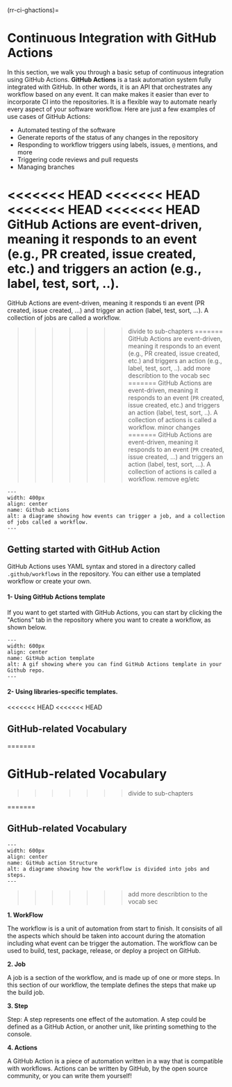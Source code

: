 (rr-ci-ghactions)=
# Continuous Integration with GitHub Actions

In this section, we walk you through a basic setup of continuous integration using GitHub Actions. **GitHub Actions** is a task automation system fully integrated with GitHub. In other words, it is an API that orchestrates any workflow based on any event. It can make makes it easier than ever to incorporate CI into the repositories. It is a flexible way to automate nearly every aspect of your software workflow. Here are just a few examples of use cases of GitHub Actions:

- Automated testing of the software
- Generate reports of the status of any changes in the repository
- Responding to workflow triggers using labels, issues, `@` mentions, and more
- Triggering code reviews and pull requests
- Managing branches

<<<<<<< HEAD
<<<<<<< HEAD
<<<<<<< HEAD
<<<<<<< HEAD
GitHub Actions are event-driven, meaning it responds to an event (e.g., PR created, issue created, etc.) and triggers an action (e.g., label, test, sort, ..).
=======
GitHub Actions are event-driven, meaning it responds ti an event (PR created, issue created, ...) and trigger an action (label, test, sort, ...). A collection of jobs are called a workflow.

>>>>>>> divide to sub-chapters
=======
GitHub Actions are event-driven, meaning it responds to an event (e.g., PR created, issue created, etc.) and triggers an action (e.g., label, test, sort, ..).
>>>>>>> add more describtion to the vocab sec
=======
GitHub Actions are event-driven, meaning it responds to an event (`PR` created, issue created, etc.) and triggers an action (label, test, sort, ..). A collection of actions is called a workflow.
>>>>>>> minor changes
=======
GitHub Actions are event-driven, meaning it responds to an event (`PR` created, issue created, ...) and triggers an action (label, test, sort, ...). A collection of actions is called a workflow.
>>>>>>> remove eg/etc

```{figure} ../../figures/gih_action_diagrame.png
---
width: 400px
align: center
name: Github actions
alt: a diagrame showing how events can trigger a job, and a collection of jobs called a workflow.
---
```

## Getting started with GitHub Action

GitHub Actions uses YAML syntax and stored in a directory called `.github/workflows` in the repository. You can either use a templated workflow or create your own.

#### 1- Using GitHub Actions template

If you want to get started with GitHub Actions, you can start by clicking the "Actions" tab in the repository where you want to create a workflow, as shown below.

```{figure} ../../figures/gifs/start_ghactions.gif
---
width: 600px
align: center
name: GitHub action template
alt: A gif showing where you can find GitHub Actions template in your Github repo.
---
```

#### 2- Using libraries-specific templates.

<<<<<<< HEAD
<<<<<<< HEAD
## GitHub-related Vocabulary
=======


# GitHub-related Vocabulary
>>>>>>> divide to sub-chapters
<!-- (I'll explain each vocab separately using diagrams made with adobe illustrator) -->
=======
## GitHub-related Vocabulary


```{figure} ../../figures/gh_actions_structure.png
---
width: 600px
align: center
name: GitHub action Structure
alt: a diagrame showing how the workflow is divided into jobs and steps.
---
```
>>>>>>> add more describtion to the vocab sec

**1. WorkFlow**

The workflow is is a unit of automation from start to finish. It consisits of all the aspects which should be taken into account during the atomation including what event can be trigger the automation. The workflow can be used to build, test, package, release, or deploy a project on GitHub.

**2. Job**

A job is a section of the workflow, and is made up of one or more steps. In this section of our workflow, the template defines the steps that make up the build job.

**3. Step**

Step: A step represents one effect of the automation. A step could be defined as a GitHub Action, or another unit, like printing something to the console.

**4. Actions**

A GitHub Action is a piece of automation written in a way that is compatible with workflows. Actions can be written by GitHub, by the open source community, or you can write them yourself!

